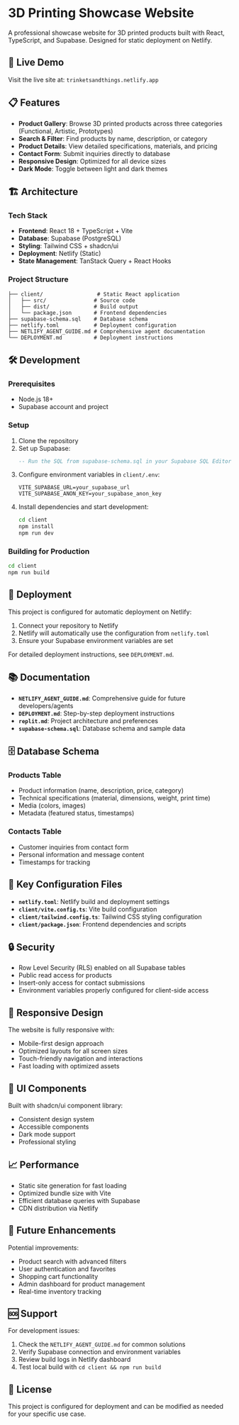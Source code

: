 # 3D Printing Showcase Website

A professional showcase website for 3D printed products built with React, TypeScript, and Supabase. Designed for static deployment on Netlify.

## 🚀 Live Demo

Visit the live site at: `trinketsandthings.netlify.app`

## 📋 Features

- **Product Gallery**: Browse 3D printed products across three categories (Functional, Artistic, Prototypes)
- **Search & Filter**: Find products by name, description, or category
- **Product Details**: View detailed specifications, materials, and pricing
- **Contact Form**: Submit inquiries directly to database
- **Responsive Design**: Optimized for all device sizes
- **Dark Mode**: Toggle between light and dark themes

## 🏗️ Architecture

### Tech Stack
- **Frontend**: React 18 + TypeScript + Vite
- **Database**: Supabase (PostgreSQL)
- **Styling**: Tailwind CSS + shadcn/ui
- **Deployment**: Netlify (Static)
- **State Management**: TanStack Query + React Hooks

### Project Structure
```
├── client/                 # Static React application
│   ├── src/               # Source code
│   ├── dist/              # Build output
│   └── package.json       # Frontend dependencies
├── supabase-schema.sql    # Database schema
├── netlify.toml           # Deployment configuration
├── NETLIFY_AGENT_GUIDE.md # Comprehensive agent documentation
└── DEPLOYMENT.md          # Deployment instructions
```

## 🛠️ Development

### Prerequisites
- Node.js 18+
- Supabase account and project

### Setup
1. Clone the repository
2. Set up Supabase:
   ```sql
   -- Run the SQL from supabase-schema.sql in your Supabase SQL Editor
   ```
3. Configure environment variables in `client/.env`:
   ```env
   VITE_SUPABASE_URL=your_supabase_url
   VITE_SUPABASE_ANON_KEY=your_supabase_anon_key
   ```
4. Install dependencies and start development:
   ```bash
   cd client
   npm install
   npm run dev
   ```

### Building for Production
```bash
cd client
npm run build
```

## 🚀 Deployment

This project is configured for automatic deployment on Netlify:

1. Connect your repository to Netlify
2. Netlify will automatically use the configuration from `netlify.toml`
3. Ensure your Supabase environment variables are set

For detailed deployment instructions, see `DEPLOYMENT.md`.

## 📚 Documentation

- **`NETLIFY_AGENT_GUIDE.md`**: Comprehensive guide for future developers/agents
- **`DEPLOYMENT.md`**: Step-by-step deployment instructions  
- **`replit.md`**: Project architecture and preferences
- **`supabase-schema.sql`**: Database schema and sample data

## 🗄️ Database Schema

### Products Table
- Product information (name, description, price, category)
- Technical specifications (material, dimensions, weight, print time)
- Media (colors, images)
- Metadata (featured status, timestamps)

### Contacts Table
- Customer inquiries from contact form
- Personal information and message content
- Timestamps for tracking

## 🔧 Key Configuration Files

- **`netlify.toml`**: Netlify build and deployment settings
- **`client/vite.config.ts`**: Vite build configuration
- **`client/tailwind.config.ts`**: Tailwind CSS styling configuration
- **`client/package.json`**: Frontend dependencies and scripts

## 🔒 Security

- Row Level Security (RLS) enabled on all Supabase tables
- Public read access for products
- Insert-only access for contact submissions
- Environment variables properly configured for client-side access

## 📱 Responsive Design

The website is fully responsive with:
- Mobile-first design approach
- Optimized layouts for all screen sizes
- Touch-friendly navigation and interactions
- Fast loading with optimized assets

## 🎨 UI Components

Built with shadcn/ui component library:
- Consistent design system
- Accessible components
- Dark mode support
- Professional styling

## 📈 Performance

- Static site generation for fast loading
- Optimized bundle size with Vite
- Efficient database queries with Supabase
- CDN distribution via Netlify

## 🔄 Future Enhancements

Potential improvements:
- Product search with advanced filters
- User authentication and favorites
- Shopping cart functionality
- Admin dashboard for product management
- Real-time inventory tracking

## 🆘 Support

For development issues:
1. Check the `NETLIFY_AGENT_GUIDE.md` for common solutions
2. Verify Supabase connection and environment variables
3. Review build logs in Netlify dashboard
4. Test local build with `cd client && npm run build`

## 📄 License

This project is configured for deployment and can be modified as needed for your specific use case.